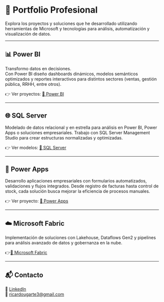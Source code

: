 # 🚀 Portfolio Profesional 

Explora los proyectos y soluciones que he desarrollado utilizando herramientas de Microsoft y tecnologías para análisis, automatización y visualización de datos.

---

## 📊 Power BI

Transformo datos en decisiones.  
Con Power BI diseño dashboards dinámicos, modelos semánticos optimizados y reportes interactivos para distintos sectores (ventas, gestión pública, RRHH, entre otros).


👉 Ver proyectos: [📂 Power BI](./PowerBI)

---

## 🌐 SQL Server

Modelado de datos relacional y en estrella para análisis en Power BI, Power Apps o soluciones empresariales. Trabajo con SQL Server Management Studio para crear estructuras normalizadas y optimizadas.

👉 Ver modelos: [📂 SQL Server](./SQL%20Server%20Management%20Studio)

---

## 📱 Power Apps

Desarrollo aplicaciones empresariales con formularios automatizados, validaciones y flujos integrados. Desde registro de facturas hasta control de stock, cada solución busca mejorar la eficiencia de procesos manuales.

👉 Ver proyecto: [📂 Power Apps](./PowerApps)

---

## ☁️ Microsoft Fabric

Implementación de soluciones con Lakehouse, Dataflows Gen2 y pipelines para análisis avanzado de datos y gobernanza en la nube.

👉[📂 Microsoft Fabric](./Portfolio/Fabric)

---

## 📬 Contacto

🔗 [LinkedIn](https://www.linkedin.com/in/ricardo-ugarte/)  
📧 ricardougarte3@gmail.com


